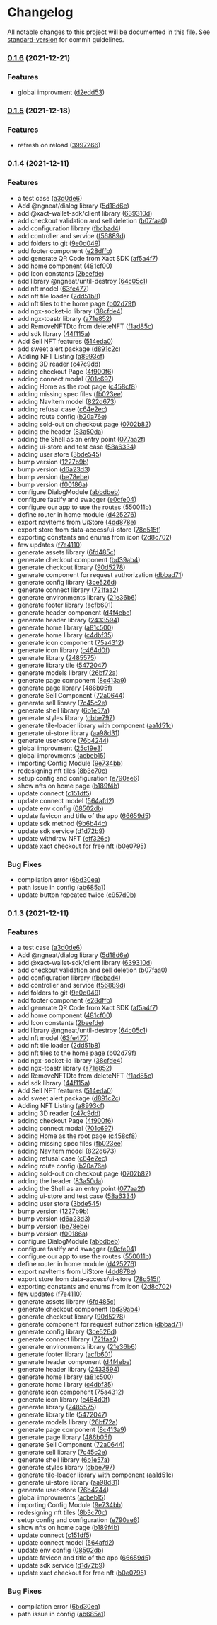 # Changelog

All notable changes to this project will be documented in this file. See [standard-version](https://github.com/conventional-changelog/standard-version) for commit guidelines.

### [0.1.6](https://github.com/Xact-Team/xact-checkout/compare/v0.1.5...v0.1.6) (2021-12-21)


### Features

* global improvment ([d2edd53](https://github.com/Xact-Team/xact-checkout/commit/d2edd5321595c903de9d1a51a1b88be2bc02dadc))

### [0.1.5](https://github.com/Xact-Team/xact-checkout/compare/v0.1.4...v0.1.5) (2021-12-18)


### Features

* refresh on reload ([3997266](https://github.com/Xact-Team/xact-checkout/commit/39972668657e97ba076108f9eecda35958d81bba))

### 0.1.4 (2021-12-11)


### Features

* a test case ([a3d0de6](https://github.com/Xact-Team/xact-checkout/commit/a3d0de6cb640000b0b3e785d35c591d644c414e1))
* Add @ngneat/dialog library ([5d18d6e](https://github.com/Xact-Team/xact-checkout/commit/5d18d6e10bb08127bcdc0c267935b34122dd7622))
* add @xact-wallet-sdk/client library ([639310d](https://github.com/Xact-Team/xact-checkout/commit/639310d5b7d43aa7b6aa43a315bd3597ad4fdfac))
* add checkout validation and sell deletion ([b07faa0](https://github.com/Xact-Team/xact-checkout/commit/b07faa05ed01bea0d9c4db2b23a6eebbefee7ba4))
* add configuration library ([fbcbad4](https://github.com/Xact-Team/xact-checkout/commit/fbcbad44f73f29b131100943d734c23b4f8b5c86))
* add controller and service ([f56889d](https://github.com/Xact-Team/xact-checkout/commit/f56889d27bc3254a6073e93d0500f6ee8e28f682))
* add folders to git ([9e0d049](https://github.com/Xact-Team/xact-checkout/commit/9e0d049c957ac694defaf256f995f6268f1d404a))
* add footer component ([e28dffb](https://github.com/Xact-Team/xact-checkout/commit/e28dffbe5b611c3be25aa57ea9411fdb46cb5826))
* add generate QR Code from Xact SDK ([af5a4f7](https://github.com/Xact-Team/xact-checkout/commit/af5a4f70551688a8c8ab42c51f6af69c1865133b))
* add home component ([481cf00](https://github.com/Xact-Team/xact-checkout/commit/481cf00f1025dca7cfc1236abc0e7846df82d8b4))
* add Icon constants ([2beefde](https://github.com/Xact-Team/xact-checkout/commit/2beefde4dfc33181a0600351f02261287ebd4f42))
* add library @ngneat/until-destroy ([64c05c1](https://github.com/Xact-Team/xact-checkout/commit/64c05c17ab1303686d496430de76a8d8933f0bb3))
* add nft model ([63fe477](https://github.com/Xact-Team/xact-checkout/commit/63fe4770d57fa86c4c9bae5b89b928f6cc7f08dd))
* add nft tile loader ([2dd51b8](https://github.com/Xact-Team/xact-checkout/commit/2dd51b8a3ffd5459524e2609e2f3fd67766ba622))
* add nft tiles to the home page ([b02d79f](https://github.com/Xact-Team/xact-checkout/commit/b02d79fa0b1c3c5c1ab533ee1f8e00f687414771))
* add ngx-socket-io library ([38cfde4](https://github.com/Xact-Team/xact-checkout/commit/38cfde498e4d69dbf088cd457969141cdbeea768))
* add ngx-toastr library ([a71e852](https://github.com/Xact-Team/xact-checkout/commit/a71e852a45383420d71551056b84e5abb808d128))
* add RemoveNFTDto from deleteNFT ([f1ad85c](https://github.com/Xact-Team/xact-checkout/commit/f1ad85c3422f8ffbd6b2ab97c1cda80bdf5d3f4a))
* add sdk library ([44f115a](https://github.com/Xact-Team/xact-checkout/commit/44f115acad60830af570382ecbed41f23488b0c9))
* Add Sell NFT features ([514eda0](https://github.com/Xact-Team/xact-checkout/commit/514eda015dc3d90c1b66fe564122c6d55e10479b))
* add sweet alert package ([d891c2c](https://github.com/Xact-Team/xact-checkout/commit/d891c2c2274909cc50007e788b217be52020032e))
* Adding  NFT Listing ([a8993cf](https://github.com/Xact-Team/xact-checkout/commit/a8993cfaaf8cfc884f6c549c059e7051812427bd))
* adding 3D reader ([c47c9dd](https://github.com/Xact-Team/xact-checkout/commit/c47c9dd8dadfd72a62b75ec91f7a33a56365e3fc))
* adding checkout Page ([4f900f6](https://github.com/Xact-Team/xact-checkout/commit/4f900f654ff0dc19bba26173b83799a622964006))
* adding connect modal ([701c697](https://github.com/Xact-Team/xact-checkout/commit/701c6972aec727d17b522c8d449ab5d31c7c004e))
* adding Home as the root page ([c458cf8](https://github.com/Xact-Team/xact-checkout/commit/c458cf838c07ba8f727847eeaf5bfdf1e0fd5001))
* adding missing spec files ([fb023ee](https://github.com/Xact-Team/xact-checkout/commit/fb023eea08e0fc56758f214f69d298525ff733a8))
* adding NavItem model ([822d673](https://github.com/Xact-Team/xact-checkout/commit/822d6733f8874cb675ca4d824535a2a300ff2a4e))
* adding refusal case ([c64e2ec](https://github.com/Xact-Team/xact-checkout/commit/c64e2ecfce5ef25f26b9e9f7196d2ac5b0a6bdd8))
* adding route config ([b20a76e](https://github.com/Xact-Team/xact-checkout/commit/b20a76eb93a772cbbd9a1c137f84ef32cc23753c))
* adding sold-out on checkout page ([0702b82](https://github.com/Xact-Team/xact-checkout/commit/0702b8205d822e7043e80ff931d4d8a20eb8ddc8))
* adding the header ([83a50da](https://github.com/Xact-Team/xact-checkout/commit/83a50da7684ebe34dcbbad52a0eebf5643e94f52))
* adding the Shell as an entry point ([077aa2f](https://github.com/Xact-Team/xact-checkout/commit/077aa2f7cadad11cbc8e2e410ae2ef7721e46865))
* adding ui-store and test case ([58a6334](https://github.com/Xact-Team/xact-checkout/commit/58a6334359efdc1db074301e9e767bd750098479))
* adding user store ([3bde545](https://github.com/Xact-Team/xact-checkout/commit/3bde545f56defbfef9abf78361a9e670141f0101))
* bump version ([1227b9b](https://github.com/Xact-Team/xact-checkout/commit/1227b9bccdf0936764cf8dccafd02629302e7b5e))
* bump version ([d6a23d3](https://github.com/Xact-Team/xact-checkout/commit/d6a23d363cf680563a5f2b6e8f61d074dd328266))
* bump version ([be78ebe](https://github.com/Xact-Team/xact-checkout/commit/be78ebea1fd61ce9d84a8a88a43d2257950eee3c))
* bump version ([f00186a](https://github.com/Xact-Team/xact-checkout/commit/f00186a2ab02445b8a4af9d60a1d013fa48e447f))
* configure DialogModule ([abbdbeb](https://github.com/Xact-Team/xact-checkout/commit/abbdbeb192f0462ee7832365c9616ef3c5f33d5a))
* configure fastify and swagger ([e0cfe04](https://github.com/Xact-Team/xact-checkout/commit/e0cfe0492e66b6352a6d1e1430dca7c31189128a))
* configure our app to use the routes ([550011b](https://github.com/Xact-Team/xact-checkout/commit/550011b08b28e375c57eab9e4057e5183ec0aea6))
* define router in home module ([d425276](https://github.com/Xact-Team/xact-checkout/commit/d4252768bf28979f2b3ea15bf459cbddcee08352))
* export navItems from UiStore ([4dd878e](https://github.com/Xact-Team/xact-checkout/commit/4dd878e14244c8794a78e08de560a92a470fb4e5))
* export store from data-access/ui-store ([78d515f](https://github.com/Xact-Team/xact-checkout/commit/78d515f22c15f385bc10a45e8ce7e2a4f0e75090))
* exporting constants and enums from icon ([2d8c702](https://github.com/Xact-Team/xact-checkout/commit/2d8c702e4e7594cab45f0bffc10886d9ec40f472))
* few updates ([f7e4110](https://github.com/Xact-Team/xact-checkout/commit/f7e411041c58d7545cddfaeb46d34f2f36bd9ca0))
* generate assets library ([6fd485c](https://github.com/Xact-Team/xact-checkout/commit/6fd485c10422f9adc7546e5c2726375f1e1bb3b5))
* generate checkout component ([bd39ab4](https://github.com/Xact-Team/xact-checkout/commit/bd39ab405761c40e27c1a670afe4a5e8e937d63d))
* generate checkout library ([90d5278](https://github.com/Xact-Team/xact-checkout/commit/90d52782c47442382412196822780fd1b57b75ff))
* generate component for request authorization ([dbbad71](https://github.com/Xact-Team/xact-checkout/commit/dbbad7157ff3b079f874dff0ce006aa34e51dc22))
* generate config library ([3ce526d](https://github.com/Xact-Team/xact-checkout/commit/3ce526d25137e6335d8499eb04af02ffef4e7fe3))
* generate connect library ([721faa2](https://github.com/Xact-Team/xact-checkout/commit/721faa21207c0c09d8668bbb61ab928e1fc9e074))
* generate environments library ([21e36b6](https://github.com/Xact-Team/xact-checkout/commit/21e36b6162ca647325cb05ee079bae5f25983991))
* generate footer library ([acfb601](https://github.com/Xact-Team/xact-checkout/commit/acfb6016e0397919cbf161d22f239ee3e17e72a2))
* generate header component ([d4f4ebe](https://github.com/Xact-Team/xact-checkout/commit/d4f4ebead983b945018aa4c6af17b64b7882dde5))
* generate header library ([2433594](https://github.com/Xact-Team/xact-checkout/commit/2433594b818431e88343d5c3e8aa199868f65149))
* generate home library ([a81c500](https://github.com/Xact-Team/xact-checkout/commit/a81c50009a3811361cb032cec3ff97b335a2d103))
* generate home library ([c4dbf35](https://github.com/Xact-Team/xact-checkout/commit/c4dbf35e5f94e09f8da58431a5fd836de30acdf3))
* generate icon component ([75a4312](https://github.com/Xact-Team/xact-checkout/commit/75a4312e296345030dae88b3b04cfe77f6933149))
* generate icon library ([c464d0f](https://github.com/Xact-Team/xact-checkout/commit/c464d0f61d5828660768dcfdf6654e6f9365c9a0))
* generate library ([2485575](https://github.com/Xact-Team/xact-checkout/commit/24855750c559f729daa63c3114e02436a97003cc))
* generate library tile ([5472047](https://github.com/Xact-Team/xact-checkout/commit/547204771c2e135262d8cfb7d11ffaf293fd18ed))
* generate models library ([26bf72a](https://github.com/Xact-Team/xact-checkout/commit/26bf72a115072a49e91c58691c0a4ea16d474713))
* generate page component ([8c413a9](https://github.com/Xact-Team/xact-checkout/commit/8c413a94e0af8dbc3e16430587ece676f23d778c))
* generate page library ([486b05f](https://github.com/Xact-Team/xact-checkout/commit/486b05f423fe824b245679a91914d8753bf93766))
* generate Sell Component ([72a0644](https://github.com/Xact-Team/xact-checkout/commit/72a0644bfdb0c734deb334000c324d53b2a03b3a))
* generate sell library ([7c45c2e](https://github.com/Xact-Team/xact-checkout/commit/7c45c2e31243f8ede56caf3bc8d42c1230a788b2))
* generate shell library ([6b1e57a](https://github.com/Xact-Team/xact-checkout/commit/6b1e57aeea5c59f47b313712318021989c637aa9))
* generate styles library ([cbbe797](https://github.com/Xact-Team/xact-checkout/commit/cbbe7978a4fa52bc14b916e6a68aedc10fdf884d))
* generate tile-loader library with component ([aa1d51c](https://github.com/Xact-Team/xact-checkout/commit/aa1d51c7b4ebb15fca1f3b42c8ea7953342958f9))
* generate ui-store library ([aa98d31](https://github.com/Xact-Team/xact-checkout/commit/aa98d31e71e3eb75ad34c9d9aa89bc6e156b0cc7))
* generate user-store ([76b4244](https://github.com/Xact-Team/xact-checkout/commit/76b424439e1976deda8486d50ba770ddd72f5665))
* global improvment ([25c19e3](https://github.com/Xact-Team/xact-checkout/commit/25c19e363f971a77d96fff4162a6043c1e942cc2))
* global improvments ([acbeb15](https://github.com/Xact-Team/xact-checkout/commit/acbeb157f211bf6939e37e8c94deedfde103c629))
* importing Config Module ([9e734bb](https://github.com/Xact-Team/xact-checkout/commit/9e734bb23b516d00801c0709380a8ec1e5fc77d7))
* redesigning nft tiles ([8b3c70c](https://github.com/Xact-Team/xact-checkout/commit/8b3c70c16c67c1e470fe2683140bbaf1b84af324))
* setup config and configuration ([e790ae6](https://github.com/Xact-Team/xact-checkout/commit/e790ae6f6d11474fb79955b0dba2995fb75f341a))
* show nfts on home page ([b189f4b](https://github.com/Xact-Team/xact-checkout/commit/b189f4bd2b55c0f0cc40b562ab6880d4de8ac1ce))
* update connect ([c151df5](https://github.com/Xact-Team/xact-checkout/commit/c151df56c942d06ea1c544a978dcb73298647429))
* update connect model ([564afd2](https://github.com/Xact-Team/xact-checkout/commit/564afd2e01e636fbfd18614a96e6c2744c29accc))
* update env config ([08502db](https://github.com/Xact-Team/xact-checkout/commit/08502dbecb12557ac511648f8f9bf6eaafd63fe0))
* update favicon and title of the app ([66659d5](https://github.com/Xact-Team/xact-checkout/commit/66659d578c7a5c615f3105dc2e5fcd2d1babdb0c))
* update sdk method ([9b6b44c](https://github.com/Xact-Team/xact-checkout/commit/9b6b44c327ab28ee83cb59833cd8f0151c49b1b2))
* update sdk service ([d1d72b9](https://github.com/Xact-Team/xact-checkout/commit/d1d72b9bb119cf502440237b2856d0891f0b0bda))
* update withdraw NFT ([eff326e](https://github.com/Xact-Team/xact-checkout/commit/eff326ee5ff32a7bc7643bcd1b77960aef2a7b1a))
* update xact checkout for free nft ([b0e0795](https://github.com/Xact-Team/xact-checkout/commit/b0e0795f7772d79782d93ef387058dca96f1dafb))


### Bug Fixes

* compilation error ([6bd30ea](https://github.com/Xact-Team/xact-checkout/commit/6bd30ea4759c2b720c40c0c953fe2ccf7b8ec025))
* path issue in config ([ab685a1](https://github.com/Xact-Team/xact-checkout/commit/ab685a1cb72198679b87024cb84d57f6560a5234))
* update button repeated twice ([c957d0b](https://github.com/Xact-Team/xact-checkout/commit/c957d0b11f73d80f6e81e6c892e8fc0e5db877b0))

### 0.1.3 (2021-12-11)


### Features

* a test case ([a3d0de6](https://github.com/Xact-Team/xact-checkout/commit/a3d0de6cb640000b0b3e785d35c591d644c414e1))
* Add @ngneat/dialog library ([5d18d6e](https://github.com/Xact-Team/xact-checkout/commit/5d18d6e10bb08127bcdc0c267935b34122dd7622))
* add @xact-wallet-sdk/client library ([639310d](https://github.com/Xact-Team/xact-checkout/commit/639310d5b7d43aa7b6aa43a315bd3597ad4fdfac))
* add checkout validation and sell deletion ([b07faa0](https://github.com/Xact-Team/xact-checkout/commit/b07faa05ed01bea0d9c4db2b23a6eebbefee7ba4))
* add configuration library ([fbcbad4](https://github.com/Xact-Team/xact-checkout/commit/fbcbad44f73f29b131100943d734c23b4f8b5c86))
* add controller and service ([f56889d](https://github.com/Xact-Team/xact-checkout/commit/f56889d27bc3254a6073e93d0500f6ee8e28f682))
* add folders to git ([9e0d049](https://github.com/Xact-Team/xact-checkout/commit/9e0d049c957ac694defaf256f995f6268f1d404a))
* add footer component ([e28dffb](https://github.com/Xact-Team/xact-checkout/commit/e28dffbe5b611c3be25aa57ea9411fdb46cb5826))
* add generate QR Code from Xact SDK ([af5a4f7](https://github.com/Xact-Team/xact-checkout/commit/af5a4f70551688a8c8ab42c51f6af69c1865133b))
* add home component ([481cf00](https://github.com/Xact-Team/xact-checkout/commit/481cf00f1025dca7cfc1236abc0e7846df82d8b4))
* add Icon constants ([2beefde](https://github.com/Xact-Team/xact-checkout/commit/2beefde4dfc33181a0600351f02261287ebd4f42))
* add library @ngneat/until-destroy ([64c05c1](https://github.com/Xact-Team/xact-checkout/commit/64c05c17ab1303686d496430de76a8d8933f0bb3))
* add nft model ([63fe477](https://github.com/Xact-Team/xact-checkout/commit/63fe4770d57fa86c4c9bae5b89b928f6cc7f08dd))
* add nft tile loader ([2dd51b8](https://github.com/Xact-Team/xact-checkout/commit/2dd51b8a3ffd5459524e2609e2f3fd67766ba622))
* add nft tiles to the home page ([b02d79f](https://github.com/Xact-Team/xact-checkout/commit/b02d79fa0b1c3c5c1ab533ee1f8e00f687414771))
* add ngx-socket-io library ([38cfde4](https://github.com/Xact-Team/xact-checkout/commit/38cfde498e4d69dbf088cd457969141cdbeea768))
* add ngx-toastr library ([a71e852](https://github.com/Xact-Team/xact-checkout/commit/a71e852a45383420d71551056b84e5abb808d128))
* add RemoveNFTDto from deleteNFT ([f1ad85c](https://github.com/Xact-Team/xact-checkout/commit/f1ad85c3422f8ffbd6b2ab97c1cda80bdf5d3f4a))
* add sdk library ([44f115a](https://github.com/Xact-Team/xact-checkout/commit/44f115acad60830af570382ecbed41f23488b0c9))
* Add Sell NFT features ([514eda0](https://github.com/Xact-Team/xact-checkout/commit/514eda015dc3d90c1b66fe564122c6d55e10479b))
* add sweet alert package ([d891c2c](https://github.com/Xact-Team/xact-checkout/commit/d891c2c2274909cc50007e788b217be52020032e))
* Adding  NFT Listing ([a8993cf](https://github.com/Xact-Team/xact-checkout/commit/a8993cfaaf8cfc884f6c549c059e7051812427bd))
* adding 3D reader ([c47c9dd](https://github.com/Xact-Team/xact-checkout/commit/c47c9dd8dadfd72a62b75ec91f7a33a56365e3fc))
* adding checkout Page ([4f900f6](https://github.com/Xact-Team/xact-checkout/commit/4f900f654ff0dc19bba26173b83799a622964006))
* adding connect modal ([701c697](https://github.com/Xact-Team/xact-checkout/commit/701c6972aec727d17b522c8d449ab5d31c7c004e))
* adding Home as the root page ([c458cf8](https://github.com/Xact-Team/xact-checkout/commit/c458cf838c07ba8f727847eeaf5bfdf1e0fd5001))
* adding missing spec files ([fb023ee](https://github.com/Xact-Team/xact-checkout/commit/fb023eea08e0fc56758f214f69d298525ff733a8))
* adding NavItem model ([822d673](https://github.com/Xact-Team/xact-checkout/commit/822d6733f8874cb675ca4d824535a2a300ff2a4e))
* adding refusal case ([c64e2ec](https://github.com/Xact-Team/xact-checkout/commit/c64e2ecfce5ef25f26b9e9f7196d2ac5b0a6bdd8))
* adding route config ([b20a76e](https://github.com/Xact-Team/xact-checkout/commit/b20a76eb93a772cbbd9a1c137f84ef32cc23753c))
* adding sold-out on checkout page ([0702b82](https://github.com/Xact-Team/xact-checkout/commit/0702b8205d822e7043e80ff931d4d8a20eb8ddc8))
* adding the header ([83a50da](https://github.com/Xact-Team/xact-checkout/commit/83a50da7684ebe34dcbbad52a0eebf5643e94f52))
* adding the Shell as an entry point ([077aa2f](https://github.com/Xact-Team/xact-checkout/commit/077aa2f7cadad11cbc8e2e410ae2ef7721e46865))
* adding ui-store and test case ([58a6334](https://github.com/Xact-Team/xact-checkout/commit/58a6334359efdc1db074301e9e767bd750098479))
* adding user store ([3bde545](https://github.com/Xact-Team/xact-checkout/commit/3bde545f56defbfef9abf78361a9e670141f0101))
* bump version ([1227b9b](https://github.com/Xact-Team/xact-checkout/commit/1227b9bccdf0936764cf8dccafd02629302e7b5e))
* bump version ([d6a23d3](https://github.com/Xact-Team/xact-checkout/commit/d6a23d363cf680563a5f2b6e8f61d074dd328266))
* bump version ([be78ebe](https://github.com/Xact-Team/xact-checkout/commit/be78ebea1fd61ce9d84a8a88a43d2257950eee3c))
* bump version ([f00186a](https://github.com/Xact-Team/xact-checkout/commit/f00186a2ab02445b8a4af9d60a1d013fa48e447f))
* configure DialogModule ([abbdbeb](https://github.com/Xact-Team/xact-checkout/commit/abbdbeb192f0462ee7832365c9616ef3c5f33d5a))
* configure fastify and swagger ([e0cfe04](https://github.com/Xact-Team/xact-checkout/commit/e0cfe0492e66b6352a6d1e1430dca7c31189128a))
* configure our app to use the routes ([550011b](https://github.com/Xact-Team/xact-checkout/commit/550011b08b28e375c57eab9e4057e5183ec0aea6))
* define router in home module ([d425276](https://github.com/Xact-Team/xact-checkout/commit/d4252768bf28979f2b3ea15bf459cbddcee08352))
* export navItems from UiStore ([4dd878e](https://github.com/Xact-Team/xact-checkout/commit/4dd878e14244c8794a78e08de560a92a470fb4e5))
* export store from data-access/ui-store ([78d515f](https://github.com/Xact-Team/xact-checkout/commit/78d515f22c15f385bc10a45e8ce7e2a4f0e75090))
* exporting constants and enums from icon ([2d8c702](https://github.com/Xact-Team/xact-checkout/commit/2d8c702e4e7594cab45f0bffc10886d9ec40f472))
* few updates ([f7e4110](https://github.com/Xact-Team/xact-checkout/commit/f7e411041c58d7545cddfaeb46d34f2f36bd9ca0))
* generate assets library ([6fd485c](https://github.com/Xact-Team/xact-checkout/commit/6fd485c10422f9adc7546e5c2726375f1e1bb3b5))
* generate checkout component ([bd39ab4](https://github.com/Xact-Team/xact-checkout/commit/bd39ab405761c40e27c1a670afe4a5e8e937d63d))
* generate checkout library ([90d5278](https://github.com/Xact-Team/xact-checkout/commit/90d52782c47442382412196822780fd1b57b75ff))
* generate component for request authorization ([dbbad71](https://github.com/Xact-Team/xact-checkout/commit/dbbad7157ff3b079f874dff0ce006aa34e51dc22))
* generate config library ([3ce526d](https://github.com/Xact-Team/xact-checkout/commit/3ce526d25137e6335d8499eb04af02ffef4e7fe3))
* generate connect library ([721faa2](https://github.com/Xact-Team/xact-checkout/commit/721faa21207c0c09d8668bbb61ab928e1fc9e074))
* generate environments library ([21e36b6](https://github.com/Xact-Team/xact-checkout/commit/21e36b6162ca647325cb05ee079bae5f25983991))
* generate footer library ([acfb601](https://github.com/Xact-Team/xact-checkout/commit/acfb6016e0397919cbf161d22f239ee3e17e72a2))
* generate header component ([d4f4ebe](https://github.com/Xact-Team/xact-checkout/commit/d4f4ebead983b945018aa4c6af17b64b7882dde5))
* generate header library ([2433594](https://github.com/Xact-Team/xact-checkout/commit/2433594b818431e88343d5c3e8aa199868f65149))
* generate home library ([a81c500](https://github.com/Xact-Team/xact-checkout/commit/a81c50009a3811361cb032cec3ff97b335a2d103))
* generate home library ([c4dbf35](https://github.com/Xact-Team/xact-checkout/commit/c4dbf35e5f94e09f8da58431a5fd836de30acdf3))
* generate icon component ([75a4312](https://github.com/Xact-Team/xact-checkout/commit/75a4312e296345030dae88b3b04cfe77f6933149))
* generate icon library ([c464d0f](https://github.com/Xact-Team/xact-checkout/commit/c464d0f61d5828660768dcfdf6654e6f9365c9a0))
* generate library ([2485575](https://github.com/Xact-Team/xact-checkout/commit/24855750c559f729daa63c3114e02436a97003cc))
* generate library tile ([5472047](https://github.com/Xact-Team/xact-checkout/commit/547204771c2e135262d8cfb7d11ffaf293fd18ed))
* generate models library ([26bf72a](https://github.com/Xact-Team/xact-checkout/commit/26bf72a115072a49e91c58691c0a4ea16d474713))
* generate page component ([8c413a9](https://github.com/Xact-Team/xact-checkout/commit/8c413a94e0af8dbc3e16430587ece676f23d778c))
* generate page library ([486b05f](https://github.com/Xact-Team/xact-checkout/commit/486b05f423fe824b245679a91914d8753bf93766))
* generate Sell Component ([72a0644](https://github.com/Xact-Team/xact-checkout/commit/72a0644bfdb0c734deb334000c324d53b2a03b3a))
* generate sell library ([7c45c2e](https://github.com/Xact-Team/xact-checkout/commit/7c45c2e31243f8ede56caf3bc8d42c1230a788b2))
* generate shell library ([6b1e57a](https://github.com/Xact-Team/xact-checkout/commit/6b1e57aeea5c59f47b313712318021989c637aa9))
* generate styles library ([cbbe797](https://github.com/Xact-Team/xact-checkout/commit/cbbe7978a4fa52bc14b916e6a68aedc10fdf884d))
* generate tile-loader library with component ([aa1d51c](https://github.com/Xact-Team/xact-checkout/commit/aa1d51c7b4ebb15fca1f3b42c8ea7953342958f9))
* generate ui-store library ([aa98d31](https://github.com/Xact-Team/xact-checkout/commit/aa98d31e71e3eb75ad34c9d9aa89bc6e156b0cc7))
* generate user-store ([76b4244](https://github.com/Xact-Team/xact-checkout/commit/76b424439e1976deda8486d50ba770ddd72f5665))
* global improvments ([acbeb15](https://github.com/Xact-Team/xact-checkout/commit/acbeb157f211bf6939e37e8c94deedfde103c629))
* importing Config Module ([9e734bb](https://github.com/Xact-Team/xact-checkout/commit/9e734bb23b516d00801c0709380a8ec1e5fc77d7))
* redesigning nft tiles ([8b3c70c](https://github.com/Xact-Team/xact-checkout/commit/8b3c70c16c67c1e470fe2683140bbaf1b84af324))
* setup config and configuration ([e790ae6](https://github.com/Xact-Team/xact-checkout/commit/e790ae6f6d11474fb79955b0dba2995fb75f341a))
* show nfts on home page ([b189f4b](https://github.com/Xact-Team/xact-checkout/commit/b189f4bd2b55c0f0cc40b562ab6880d4de8ac1ce))
* update connect ([c151df5](https://github.com/Xact-Team/xact-checkout/commit/c151df56c942d06ea1c544a978dcb73298647429))
* update connect model ([564afd2](https://github.com/Xact-Team/xact-checkout/commit/564afd2e01e636fbfd18614a96e6c2744c29accc))
* update env config ([08502db](https://github.com/Xact-Team/xact-checkout/commit/08502dbecb12557ac511648f8f9bf6eaafd63fe0))
* update favicon and title of the app ([66659d5](https://github.com/Xact-Team/xact-checkout/commit/66659d578c7a5c615f3105dc2e5fcd2d1babdb0c))
* update sdk service ([d1d72b9](https://github.com/Xact-Team/xact-checkout/commit/d1d72b9bb119cf502440237b2856d0891f0b0bda))
* update xact checkout for free nft ([b0e0795](https://github.com/Xact-Team/xact-checkout/commit/b0e0795f7772d79782d93ef387058dca96f1dafb))


### Bug Fixes

* compilation error ([6bd30ea](https://github.com/Xact-Team/xact-checkout/commit/6bd30ea4759c2b720c40c0c953fe2ccf7b8ec025))
* path issue in config ([ab685a1](https://github.com/Xact-Team/xact-checkout/commit/ab685a1cb72198679b87024cb84d57f6560a5234))
